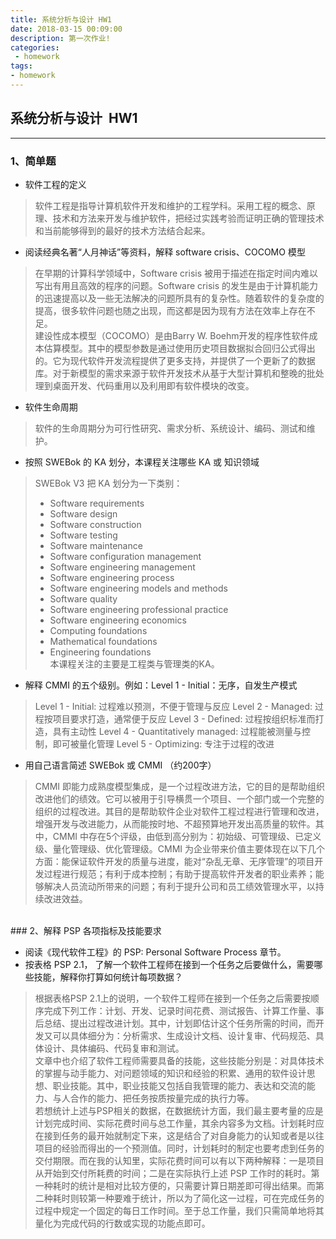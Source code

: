 ```yaml
---
title: 系统分析与设计 HW1
date: 2018-03-15 00:09:00
description: 第一次作业!
categories:
 - homework
tags: 
- homework
---
```


<!-- more -->

## 系统分析与设计 &nbsp;HW1

----------

### 1、简单题

- 软件工程的定义
> 软件工程是指导计算机软件开发和维护的工程学科。采用工程的概念、原理、技术和方法来开发与维护软件，把经过实践考验而证明正确的管理技术和当前能够得到的最好的技术方法结合起来。

- 阅读经典名著“人月神话”等资料，解释 software crisis、COCOMO 模型
>在早期的计算科学领域中，Software crisis 被用于描述在指定时间内难以写出有用且高效的程序的问题。Software crisis 的发生是由于计算机能力的迅速提高以及一些无法解决的问题所具有的复杂性。随着软件的复杂度的提高，很多软件问题也随之出现，而这都是因为现有方法在效率上存在不足。
><br>建设性成本模型（COCOMO）是由Barry W. Boehm开发的程序性软件成本估算模型。其中的模型参数是通过使用历史项目数据拟合回归公式得出的。它为现代软件开发流程提供了更多支持，并提供了一个更新了的数据库。对于新模型的需求来源于软件开发技术从基于大型计算机和整晚的批处理到桌面开发、代码重用以及利用即有软件模块的改变。

- 软件生命周期
>软件的生命周期分为可行性研究、需求分析、系统设计、编码、测试和维护。

- 按照 SWEBok 的 KA 划分，本课程关注哪些 KA 或 知识领域
>SWEBok V3 把 KA 划分为一下类别：
>- Software requirements
>- Software design
>- Software construction
>- Software testing
>- Software maintenance
>- Software configuration management
>- Software engineering management
>- Software engineering process
>- Software engineering models and methods
>- Software quality
>- Software engineering professional practice
>- Software engineering economics
>- Computing foundations
>- Mathematical foundations
>- Engineering foundations
><br>本课程关注的主要是工程类与管理类的KA。

- 解释 CMMI 的五个级别。例如：Level 1 - Initial：无序，自发生产模式
>Level 1 - Initial: 过程难以预测，不便于管理与反应
>Level 2 - Managed: 过程按项目要求打造，通常便于反应
>Level 3 - Defined: 过程按组织标准而打造，具有主动性
>Level 4 - Quantitatively managed: 过程能被测量与控制，即可被量化管理
>Level 5 - Optimizing: 专注于过程的改进

- 用自己语言简述 SWEBok 或 CMMI （约200字）
> CMMI 即能力成熟度模型集成，是一个过程改进方法，它的目的是帮助组织改进他们的绩效。它可以被用于引导横贯一个项目、一个部门或一个完整的组织的过程改进。其目的是帮助软件企业对软件工程过程进行管理和改进，增强开发与改进能力，从而能按时地、不超预算地开发出高质量的软件。其中，CMMI 中存在5个评级，由低到高分别为：初始级、可管理级、已定义级、量化管理级、优化管理级。CMMI 为企业带来价值主要体现在以下几个方面：能保证软件开发的质量与进度，能对“杂乱无章、无序管理”的项目开发过程进行规范；有利于成本控制；有助于提高软件开发者的职业素养；能够解决人员流动所带来的问题；有利于提升公司和员工绩效管理水平，以持续改进效益。

<br>
### 2、解释 PSP 各项指标及技能要求

- 阅读《现代软件工程》的 PSP: Personal Software Process 章节。
- 按表格 PSP 2.1， 了解一个软件工程师在接到一个任务之后要做什么，需要哪些技能，解释你打算如何统计每项数据？

>根据表格PSP 2.1上的说明，一个软件工程师在接到一个任务之后需要按顺序完成下列工作：计划、开发、记录时间花费、测试报告、计算工作量、事后总结、提出过程改进计划。其中，计划即估计这个任务所需的时间，而开发又可以具体细分为：分析需求、生成设计文档、设计复审、代码规范、具体设计、具体编码、代码复审和测试。
><br>文章中也介绍了软件工程师需要具备的技能，这些技能分别是：对具体技术的掌握与动手能力、对问题领域的知识和经验的积累、通用的软件设计思想、职业技能。其中，职业技能又包括自我管理的能力、表达和交流的能力、与人合作的能力、把任务按质按量完成的执行力等。
><br>若想统计上述与PSP相关的数据，在数据统计方面，我们最主要考量的应是计划完成时间、实际花费时间与总工作量，其余内容多为文档。计划耗时应在接到任务的最开始就制定下来，这是结合了对自身能力的认知或者是以往项目的经验而得出的一个预测值。同时，计划耗时的制定也要考虑到任务的交付期限。而在我的认知里，实际花费时间可以有以下两种解释：一是项目从开始到交付所耗费的时间；二是在实际执行上述 PSP 工作时的耗时。第一种耗时的统计是相对比较方便的，只需要计算日期差即可得出结果。而第二种耗时则较第一种要难于统计，所以为了简化这一过程，可在完成任务的过程中规定一个固定的每日工作时间。至于总工作量，我们只需简单地将其量化为完成代码的行数或实现的功能点即可。
